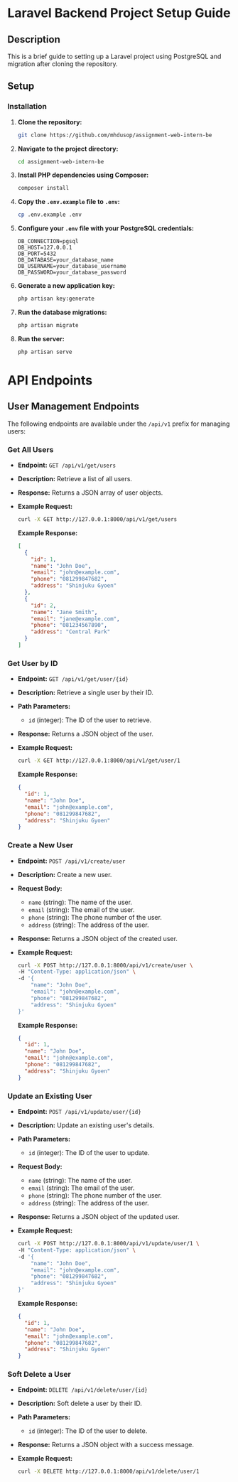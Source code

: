 # Laravel Backend Project Setup Guide

## Description
This is a brief guide to setting up a Laravel project using PostgreSQL and migration after cloning the repository.

## Setup

### Installation

1. **Clone the repository:**

    ```bash
    git clone https://github.com/mhdusop/assignment-web-intern-be
    ```

2. **Navigate to the project directory:**

    ```bash
    cd assignment-web-intern-be
    ```

3. **Install PHP dependencies using Composer:**

    ```bash
    composer install
    ```

4. **Copy the `.env.example` file to `.env`:**

    ```bash
    cp .env.example .env
    ```

5. **Configure your `.env` file with your PostgreSQL credentials:**

    ```dotenv
    DB_CONNECTION=pgsql
    DB_HOST=127.0.0.1
    DB_PORT=5432
    DB_DATABASE=your_database_name
    DB_USERNAME=your_database_username
    DB_PASSWORD=your_database_password
    ```

6. **Generate a new application key:**

    ```bash
    php artisan key:generate
    ```

7. **Run the database migrations:**

    ```bash
    php artisan migrate
    ```

8. **Run the server:**

    ```bash
    php artisan serve
    ```

# API Endpoints

## User Management Endpoints

The following endpoints are available under the `/api/v1` prefix for managing users:

### Get All Users

- **Endpoint:** `GET /api/v1/get/users`
- **Description:** Retrieve a list of all users.
- **Response:** Returns a JSON array of user objects.
- **Example Request:**

  ```bash
  curl -X GET http://127.0.0.1:8000/api/v1/get/users
  ```

  **Example Response:**
  ```json
  [
    {
      "id": 1,
      "name": "John Doe",
      "email": "john@example.com",
      "phone": "081299847682",
      "address": "Shinjuku Gyoen"
    },
    {
      "id": 2,
      "name": "Jane Smith",
      "email": "jane@example.com",
      "phone": "081234567890",
      "address": "Central Park"
    }
  ]
  ```

### Get User by ID

- **Endpoint:** `GET /api/v1/get/user/{id}`
- **Description:** Retrieve a single user by their ID.
- **Path Parameters:**
    - `id` (integer): The ID of the user to retrieve.
- **Response:** Returns a JSON object of the user.
- **Example Request:**

  ```bash
  curl -X GET http://127.0.0.1:8000/api/v1/get/user/1
  ```

  **Example Response:**
  ```json
  {
    "id": 1,
    "name": "John Doe",
    "email": "john@example.com",
    "phone": "081299847682",
    "address": "Shinjuku Gyoen"
  }
  ```

### Create a New User

- **Endpoint:** `POST /api/v1/create/user`
- **Description:** Create a new user.
- **Request Body:**
    - `name` (string): The name of the user.
    - `email` (string): The email of the user.
    - `phone` (string): The phone number of the user.
    - `address` (string): The address of the user.
- **Response:** Returns a JSON object of the created user.
- **Example Request:**

  ```bash
  curl -X POST http://127.0.0.1:8000/api/v1/create/user \
  -H "Content-Type: application/json" \
  -d '{
      "name": "John Doe",
      "email": "john@example.com",
      "phone": "081299847682",
      "address": "Shinjuku Gyoen"
  }'
  ```

  **Example Response:**
  ```json
  {
    "id": 1,
    "name": "John Doe",
    "email": "john@example.com",
    "phone": "081299847682",
    "address": "Shinjuku Gyoen"
  }
  ```

### Update an Existing User

- **Endpoint:** `POST /api/v1/update/user/{id}`
- **Description:** Update an existing user's details.
- **Path Parameters:**
    - `id` (integer): The ID of the user to update.
- **Request Body:**
    - `name` (string): The name of the user.
    - `email` (string): The email of the user.
    - `phone` (string): The phone number of the user.
    - `address` (string): The address of the user.
- **Response:** Returns a JSON object of the updated user.
- **Example Request:**

  ```bash
  curl -X POST http://127.0.0.1:8000/api/v1/update/user/1 \
  -H "Content-Type: application/json" \
  -d '{
      "name": "John Doe",
      "email": "john@example.com",
      "phone": "081299847682",
      "address": "Shinjuku Gyoen"
  }'
  ```

  **Example Response:**
  ```json
  {
    "id": 1,
    "name": "John Doe",
    "email": "john@example.com",
    "phone": "081299847682",
    "address": "Shinjuku Gyoen"
  }
  ```

### Soft Delete a User

- **Endpoint:** `DELETE /api/v1/delete/user/{id}`
- **Description:** Soft delete a user by their ID.
- **Path Parameters:**
    - `id` (integer): The ID of the user to delete.
- **Response:** Returns a JSON object with a success message.
- **Example Request:**

  ```bash
  curl -X DELETE http://127.0.0.1:8000/api/v1/delete/user/1
  ```
